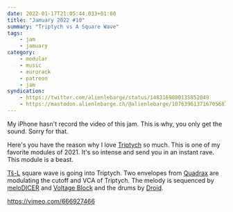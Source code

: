 ```yaml
---
date: 2022-01-17T21:05:44.033+01:00
title: "Jamuary 2022 #10"
summary: "Triptych vs A Square Wave"
tags:
    - jam
    - jamuary
category:
    - modular
    - music
    - eurorack
    - patreon
    - jam
syndication:
    - https://twitter.com/alienlebarge/status/1483169080135852049
    - https://mastodon.alienlebarge.ch/@alienlebarge/107639613716705687
---
```

My iPhone hasn't record the video of this jam. This is why, you only get the sound. Sorry for that.

Here's you have the reason why I love [Triptych](http://www.steadystatefate.com/triptych) so much. This is one of my favorite modules of 2021. It's so intense and send you in an instant rave. This module is a beast.

[Tš-L](https://www.instruomodular.com/product/tsl/) square wave is going into Triptych. Two envelopes from [Quadrax](https://intellijel.com/shop/eurorack/quadrax/) are modulating the cutoff and VCA of Triptych. The melody is sequenced by [meloDICER](https://www.vermona.com/en/products/modules/product/melodicer/) and [Voltage Block](https://malekkoheavyindustry.com/product/voltage-block/) and the drums by [Droid](https://shop.dermannmitdermaschine.de/pages/droid-universal-cv-processor).

https://vimeo.com/666927466

